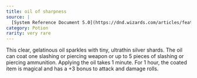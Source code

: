 ```yaml
---
title: oil of sharpness
source: |
  [System Reference Document 5.0](https://dnd.wizards.com/articles/features/systems-reference-document-srd)
category: Potion
rarity: very rare
---
```


This clear, gelatinous oil sparkles with tiny, ultrathin silver shards. The oil can coat one slashing or piercing weapon or up to 5 pieces of slashing or piercing ammunition. Applying the oil takes 1 minute. For 1 hour, the coated item is magical and has a +3 bonus to attack and damage rolls.

